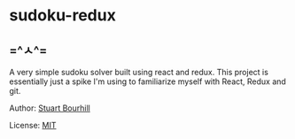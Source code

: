 # sudoku-redux
## =^ㅅ^=
A very simple sudoku solver built using react and redux. This project is essentially just a spike I'm using to familiarize myself with React, Redux and git. 


Author: [Stuart Bourhill](https://github.com/stuburger)


License: [MIT](http://www.opensource.org/licenses/mit-license.php)